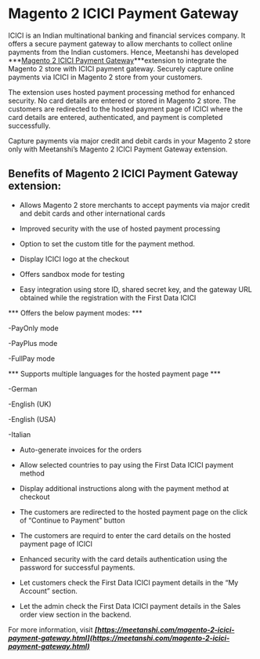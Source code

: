 # Magento 2 ICICI Payment Gateway

ICICI is an Indian multinational banking and financial services company. It offers a secure payment gateway to allow merchants to collect online payments from the Indian customers. Hence, Meetanshi has developed  ***[Magento 2 ICICI Payment Gateway](https://meetanshi.com/magento-2-icici-payment-gateway.html)***extension to integrate the Magento 2 store with ICICI payment gateway. Securely capture online payments via ICICI in Magento 2 store from your customers.

The extension uses hosted payment processing method for enhanced security. No card details are entered or stored in Magento 2 store. The customers are redirected to the hosted payment page of ICICI where the card details are entered, authenticated, and payment is completed successfully.

Capture payments via major credit and debit cards in your Magento 2 store only with Meetanshi’s Magento 2 ICICI Payment Gateway extension.

##  Benefits of Magento 2 ICICI Payment Gateway extension:

* Allows Magento 2 store merchants to accept payments via major credit and debit cards and other international cards

* Improved security with the use of hosted payment processing

* Option to set the custom title for the payment method.

* Display ICICI logo at the checkout

* Offers sandbox mode for testing

* Easy integration using store ID, shared secret key, and the gateway URL obtained while the registration with the First Data ICICI

*** Offers the below payment modes: ***

-PayOnly mode

-PayPlus mode

-FullPay mode

*** Supports multiple languages for the hosted payment page ***

-German

-English (UK)

-English (USA)

-Italian

* Auto-generate invoices for the orders

* Allow selected countries to pay using the First Data ICICI payment method

* Display additional instructions along with the payment method at checkout

* The customers are redirected to the hosted payment page on the click of “Continue to Payment” button

* The customers are requird to enter the card details on the hosted payment page of ICICI

* Enhanced security with the card details authentication using the password for successful payments.

* Let customers check the First Data ICICI payment details in the “My Account” section.

* Let the admin check the First Data ICICI payment details in the Sales order view section in the backend.

For more information, visit ***[https://meetanshi.com/magento-2-icici-payment-gateway.html](https://meetanshi.com/magento-2-icici-payment-gateway.html)***


